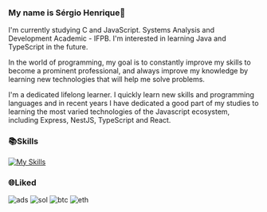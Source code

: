 ###  My name is Sérgio Henrique👋
I'm currently studying C and JavaScript.
Systems Analysis and Development Academic - IFPB.
I'm interested in learning Java and TypeScript in the future.

In the world of programming, my goal is to constantly improve my skills to become a prominent professional,
and always improve my knowledge by learning new technologies that will help me solve problems.

I'm a dedicated lifelong learner. I quickly learn new skills and programming languages and in recent years 
I have dedicated a good part of my studies to learning the most varied technologies of the Javascript ecosystem, including Express, NestJS, TypeScript and React.

### 📚Skills
[![My Skills](https://skillicons.dev/icons?i=c,js,html,css,python,git,vscode,github
)](https://skillicons.dev)

### 🌐Liked

![ads](https://user-images.githubusercontent.com/10384436/49439960-582b2380-f7ba-11e8-865b-ba1da193fd2b.png) 
![sol](https://s2.coinmarketcap.com/static/img/coins/64x64/5426.png) ![btc](https://s2.coinmarketcap.com/static/img/coins/64x64/1.png) ![eth](https://s2.coinmarketcap.com/static/img/coins/64x64/1027.png)
